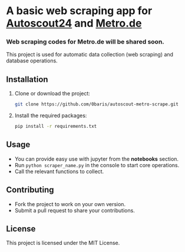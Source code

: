 # A basic web scraping app for [Autoscout24](https://www.autoscout24.com/) and [Metro.de](https://www.metro.de/)
### Web scraping codes for Metro.de will be shared soon.

This project is used for automatic data collection (web scraping) and database operations.

## Installation

1. Clone or download the project:
   ```bash
   git clone https://github.com/0baris/autoscout-metro-scrape.git
   ```

2. Install the required packages:
   ```bash
   pip install -r requirements.txt
   ```

## Usage

- You can provide easy use with jupyter from the **notebooks** section.
- Run `python scraper_name.py` in the console to start core operations.
- Call the relevant functions to collect.

## Contributing

- Fork the project to work on your own version.
- Submit a pull request to share your contributions.

## License

This project is licensed under the MIT License.